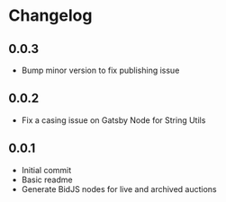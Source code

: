 # Changelog

## 0.0.3

- Bump minor version to fix publishing issue

## 0.0.2

- Fix a casing issue on Gatsby Node for String Utils

## 0.0.1

- Initial commit
- Basic readme
- Generate BidJS nodes for live and archived auctions
